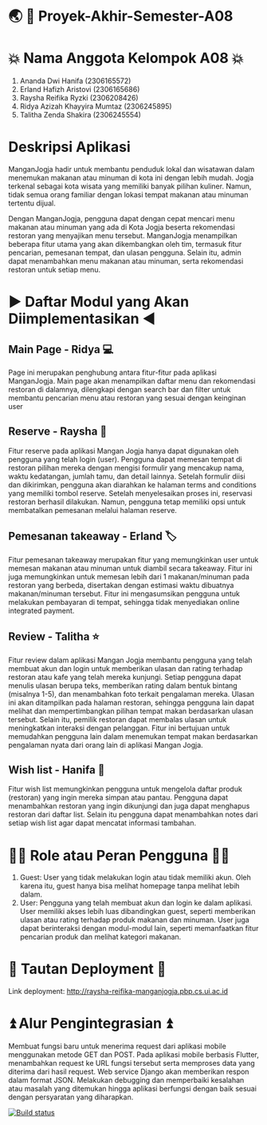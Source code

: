# :earth_asia: :shopping_cart: Proyek-Akhir-Semester-A08

# :boom: Nama Anggota Kelompok A08 :boom:
1. Ananda Dwi Hanifa (2306165572)
2. Erland Hafizh Aristovi (2306165686) 
3. Raysha Reifika Ryzki (2306208426)
4. Ridya Azizah Khayyira Mumtaz (2306245895)
5. Talitha Zenda Shakira (2306245554)

# Deskripsi Aplikasi
ManganJogja hadir untuk membantu penduduk lokal dan wisatawan dalam menemukan makanan atau minuman di kota ini dengan lebih mudah. Jogja terkenal sebagai kota wisata yang memiliki banyak pilihan kuliner. Namun, tidak semua orang familiar dengan lokasi tempat makanan atau minuman tertentu dijual.

Dengan ManganJogja, pengguna dapat dengan cepat mencari menu makanan atau minuman yang ada di Kota Jogja beserta rekomendasi restoran yang menyajikan menu tersebut. ManganJogja menampilkan beberapa fitur utama yang akan dikembangkan oleh tim, termasuk fitur pencarian, pemesanan tempat, dan ulasan pengguna. Selain itu, admin dapat menambahkan menu makanan atau minuman, serta rekomendasi restoran untuk setiap menu.

# :arrow_forward: Daftar Modul yang Akan Diimplementasikan :arrow_backward:
## **Main Page - Ridya** :computer:
Page ini merupakan penghubung antara fitur-fitur pada aplikasi ManganJogja. Main page akan menampilkan daftar menu dan rekomendasi restoran di dalamnya, dilengkapi dengan search bar dan filter untuk membantu pencarian menu atau restoran yang sesuai dengan keinginan user

## **Reserve - Raysha** :book:
Fitur reserve pada aplikasi Mangan Jogja hanya dapat digunakan oleh pengguna yang telah login (user). Pengguna dapat memesan tempat di restoran pilihan mereka dengan mengisi formulir yang mencakup nama, waktu kedatangan, jumlah tamu, dan detail lainnya. Setelah formulir diisi dan dikirimkan, pengguna akan diarahkan ke halaman terms and conditions yang memiliki tombol reserve. Setelah menyelesaikan proses ini, reservasi restoran berhasil dilakukan. Namun, pengguna tetap memiliki opsi untuk membatalkan pemesanan melalui halaman reserve.

## **Pemesanan takeaway - Erland** :label:
Fitur pemesanan takeaway merupakan fitur yang memungkinkan user untuk memesan makanan atau minuman untuk diambil secara takeaway. Fitur ini juga memungkinkan untuk memesan lebih dari 1 makanan/minuman pada restoran yang berbeda, disertakan dengan estimasi waktu dibuatnya makanan/minuman tersebut. Fitur ini mengasumsikan pengguna untuk melakukan pembayaran di tempat, sehingga tidak menyediakan online integrated payment.

## **Review - Talitha** :star:
Fitur review dalam aplikasi Mangan Jogja membantu pengguna yang telah membuat akun dan login untuk memberikan ulasan dan rating terhadap restoran atau kafe yang telah mereka kunjungi. Setiap pengguna dapat menulis ulasan berupa teks, memberikan rating dalam bentuk bintang (misalnya 1-5), dan menambahkan foto terkait pengalaman mereka. Ulasan ini akan ditampilkan pada halaman restoran, sehingga pengguna lain dapat melihat dan mempertimbangkan pilihan tempat makan berdasarkan ulasan tersebut. Selain itu, pemilik restoran dapat membalas ulasan untuk meningkatkan interaksi dengan pelanggan. Fitur ini bertujuan untuk memudahkan pengguna lain dalam menemukan tempat makan berdasarkan pengalaman nyata dari orang lain di aplikasi Mangan Jogja.

## **Wish list - Hanifa** :bookmark_tabs:
Fitur wish list memungkinkan pengguna untuk mengelola daftar produk (restoran) yang ingin mereka simpan atau pantau. Pengguna dapat menambahkan restoran yang ingin dikunjungi dan juga dapat menghapus restoran dari daftar list. Selain itu pengguna dapat menambahkan notes dari setiap wish list agar dapat mencatat informasi tambahan.

# :technologist: Role atau Peran Pengguna :ok_man:
1. Guest: User yang tidak melakukan login atau tidak memiliki akun. Oleh karena itu, guest hanya bisa melihat homepage tanpa melihat lebih dalam.
2. User: Pengguna yang telah membuat akun dan login ke dalam aplikasi. User memiliki akses lebih luas dibandingkan guest, seperti memberikan ulasan atau rating terhadap produk makanan dan minuman. User juga dapat berinteraksi dengan modul-modul lain, seperti memanfaatkan fitur pencarian produk dan melihat kategori makanan.

# :link: Tautan Deployment :link:
Link deployment: http://raysha-reifika-manganjogja.pbp.cs.ui.ac.id

# ⏫ **Alur Pengintegrasian** ⏫

Membuat fungsi baru untuk menerima request dari aplikasi mobile menggunakan metode GET dan POST. Pada aplikasi mobile berbasis Flutter, menambahkan request ke URL fungsi tersebut serta memproses data yang diterima dari hasil request. Web service Django akan memberikan respon dalam format JSON. Melakukan debugging dan memperbaiki kesalahan atau masalah yang ditemukan hingga aplikasi berfungsi dengan baik sesuai dengan persyaratan yang diharapkan.

[![Build status](https://build.appcenter.ms/v0.1/apps/08c7b47a-1a1f-4168-9fca-f2802ae24381/branches/main/badge)](https://appcenter.ms)